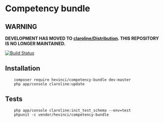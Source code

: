 Competency bundle
=================

WARNING
-------

**DEVELOPMENT HAS MOVED TO [claroline/Distribution](http://github.com/claroline/Distribution). THIS REPOSITORY IS NO LONGER MAINTAINED.**

[![Build Status](https://travis-ci.org/hevinci/CompetencyBundle.svg?branch=master)](https://travis-ci.org/hevinci/CompetencyBundle)

Installation
------------

```
    composer require hevinci/competency-bundle dev-master
    php app/console claroline:update
```

Tests
-----

```
    php app/console claroline:init_test_schema --env=test
    phpunit -c vendor/hevinci/competency-bundle
```
